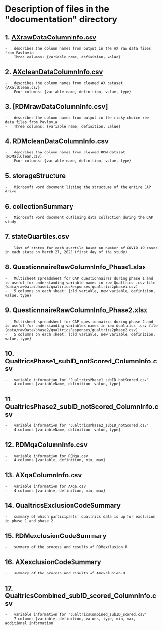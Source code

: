 # Description of files in the "documentation" directory 

## 1.  [AXrawDataColumnInfo.csv](https://github.com/sokolhessnerlab/cap/blob/341145a5323ff47668be8da07c90e7240e36c0ab/documentation/AXrawDataColumnInfo.csv)

	-   describes the column names from output in the AX raw data files from Pavlovia
	-   Three columns: {variable name, definition, value}

## 2.  [AXcleanDataColumnInfo.csv](https://github.com/sokolhessnerlab/cap/blob/660b22d0d9f9685dfd52fc428bab9d7fb614dbff/documentation/AXcleanDataColumnInfo.csv)

	-   describes the column names from cleaned AX dataset {AXallClean.csv}
	-   Four columns: {variable name, definition, value, type}

## 3.  [RDMrawDataColumnInfo.csv]

	-   describes the column names from output in the risky choice raw data files from Pavlovia
	-   Three columns: {variable name, definition, value}

## 4.  RDMcleanDataColumnInfo.csv

	-   describes the column names from cleaned RDM dataset (RDMallClean.csv)
	-   Four columns: {variable name, definition, value, type}

## 5.  storageStructure

	-   Microsoft word document listing the structure of the entire CAP drive

## 6. collectionSummary

	-   Microsoft word document outlining data collection during the CAP study

## 7. stateQuartiles.csv

	-   list of states for each quartile based on number of COVID-19 cases in each state on March 27, 2020 (first day of the study).

## 8. QuestionnaireRawColumnInfo_Phase1.xlsx

	-   Multisheet spreadsheet for CAP questionnaires during phase 1 and is useful for understanding variable names in raw Qualtrics .csv file (data/rawData/phase1/qualtricsResponses/qualtrics2phase1.csv)
	-   5 columns on each sheet: {old variable, new variable, definition, value, type}

## 9. QuestionnaireRawColumnInfo_Phase2.xlsx

	-   Multisheet spreadsheet for CAP questionnaires during phase 2 and is useful for understanding variables names in raw Qualtrics .csv file (data/rawData/phase2/qualtricsResponses/qualtrics2phase2.csv)
	-   5 columns on each sheet: {old variable, new variable, definition, value, type}

## 10. QualtricsPhase1_subID_notScored_ColumnInfo.csv

	-   variable information for "QualtricsPhase1_subID_notScored.csv"
	-   4 columns {variableName, definition, value, type}

## 11. QualtricsPhase2_subID_notScored_ColumnInfo.csv

	-   variable information for "QualtricsPhase2_subID_notScored.csv"
	-   4 columns {variableName, definition, value, type}

## 12. RDMqaColumnInfo.csv

	-   variable information for RDMqa.csv
	-   4 columns {variable, definition, min, max}

## 13. AXqaColumnInfo.csv

	-   variable information for AXqa.csv
	-   4 columns {variable, definition, min, max}

## 14. QualtricsExclusionCodeSummary

	-   summary of which participants' qualtrics data is up for exclusion in phase 1 and phase 2 

## 15. RDMexclusionCodeSummary

	-   summary of the process and results of RDMexclusion.R

## 16. AXexclusionCodeSummary

	-   summary of the process and results of AXexclusion.R

## 17. QualtricsCombined_subID_scored_ColumnInfo.csv

	-   variable information for "QualtricsCombined_subID_scored.csv"
	-   7 columns {variable, definition, values, type, min, max, additional information}
